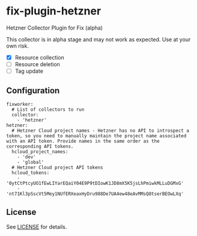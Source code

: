 # fix-plugin-hetzner

Hetzner Collector Plugin for Fix (alpha)

This collector is in alpha stage and may not work as expected. Use at your own risk.

- [x] Resource collection
- [ ] Resource deletion
- [ ] Tag update

## Configuration

```
fixworker:
  # List of collectors to run
  collector:
    - 'hetzner'
hetzner:
  # Hetzner Cloud project names - Hetzner has no API to introspect a token, so you need to manually maintain the project name associated with an API token. Provide names in the same order as the corresponding API tokens.
  hcloud_project_names:
    - 'dev'
    - 'global'
  # Hetzner Cloud project API tokens
  hcloud_tokens:
    - '0ytCtPtcyUO1fEwLIYarEQaiY04E9P9tDIowK1JD8mX5K5jsLhPmiwkMLLuDGMxG'
    - 'nt71Kl3pSscVt5Mey1NUfERXeaxHyDru988De7UA4ew48eAvMMsQ8tserBEOwLXq'
```

## License

See [LICENSE](../../LICENSE) for details.
